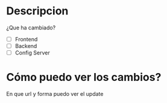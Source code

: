 # Descripcion
¿Que ha cambiado?
- [ ] Frontend
- [ ] Backend
- [ ] Config Server

# Cómo puedo ver los cambios?
En que url y forma puedo ver el update
